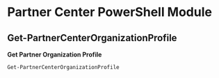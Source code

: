 # Partner Center PowerShell Module #

## Get-PartnerCenterOrganizationProfile ##

**Get Partner Organization Profile**

    Get-PartnerCenterOrganizationProfile
